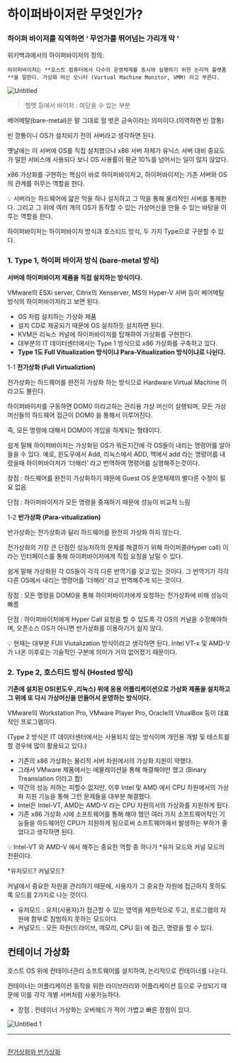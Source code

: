 # 하이퍼바이저란 무엇인가?

### 하이퍼 바이저를 직역하면 ‘ 무언가를 뛰어넘는 가리개 막 ‘

위키백과에서의 하이퍼바이저의 정의:

    하이퍼바이저는 **호스트 컴퓨터에서 다수의 운영체제를 동시에 실행하기 위한 논리적 플랫폼**을 말한다. 가상화 머신 모니터 (Vurtual Machine Monitor, VMM) 라고 부른다.

![Untitled](https://user-images.githubusercontent.com/84123877/174030886-de53ddfd-61c8-40ed-982e-1e1e54782e6e.png)

> 헬멧 등에서 바이저 : 여닫을 수 있는 부분
> 

베어메탈(bare-metal)은 말 그대로 헐 벗은 금속이라는 의미이다.(의역하면 빈 깡통)

빈 깡통이니 OS가 설치되기 전의 서버라고 생각하면 된다.

옛날에는 이 서버에 OS를 직접 설치했으나 x86 서버 자체가 유닉스 서버 대비 중요도가 덜한 서비스에 사용되다 보니 OS 사용률이 평균 10%를 넘어서는 일이 많지 않았다.

x86 가상화를 구현하는 핵심이 바로 하이퍼바이저고, 하이퍼바이저는 기존 서버와 OS의 관계를 허무는 역할을 한다.

<aside>
💡 서버라는 하드웨어에 얇은 막을 하나 설치하고 그 막을 통해 물리적인 서버를 통제한다. 그리고 그 위에 여러 개의 OS가 동작할 수 있는 가상머신을 만들 수 있는 바탕을 이루는 역할을 한다.

</aside>

하이퍼바이저는 하이퍼바이저 방식과 호스티드 방식, 두 가지 Type으로 구분할 수 있다.

### 1. Type 1, 하이퍼 바이저 방식 (bare-metal 방식)

**서버에 하이퍼바이저 제품을 직접 설치하는 방식이다.**

VMware의 ESXi server, Citrix의 Xenserver, MS의 Hyper-V 서버 등이 베어메탈 방식의 하이퍼바이저라고 보면 된다.

- OS 처럼 설치하는 가상화 제품
- 설치 CD로 제공되기 때문에 OS 설치하듯 설치하면 된다.
- KVM은 리눅스 커널에 하이퍼바이저를 탑재하여 가상화를 구현한다.
- 대부분의 IT 데이터센터에서는 Type 1 방식으로 x86 가상화를 구축하고 있다.
- **Type 1도 Full Vitualization 방식이냐 Para-Vitualization 방식이냐로 나뉜다.**

1-1 **전가상화 (Full Virtualiztion)**

전가상화는 하드웨어를 완전히 가상화 하는 방식으로 Hardware Virtual Machine 이라고도 불린다.

하이퍼바이저를 구동하면 DOM0 이라고하는 관리용 가상 머신이 실행되며, 모든 가상머신들의 하드웨어 접근이 DOM0 을 통해서 이루어진다.

즉, 모든 명령에 대해서 DOM0이 개입을 하게되는 형태이다.

쉽게 말해 하이퍼바이저는 가상화된 OS가 뭐든지간에 각 OS들이 내리는 명령어를 알아들을 수 있다. 예로, 윈도우에서 Add, 리눅스에서 ADD, 맥에서 add 라는 명령어를 내렸을때 하이퍼바이저가 ‘더해라’ 라고 번역하여 명령어를 실행해주는것이다.

장점 : 하드웨어를 완전히 가상화하기 때문에 Guest OS 운영체제의 별다른 수정이 필요 없음

단점 : 하이퍼바이저가 모든 명령을 중재하기 때문에 성능이 비교적 느림

1-2 **반가상화 (Para-vitualization)**

반가상화는 전가상화과 달리 하드웨어를 완전히 가상화 하지 않는다.

전가상화의 가장 큰 단점인 성능저하의 문제를 해결하기 위해 하이퍼콜(Hyper call) 이라는 인터페이스를 통해 하이퍼바이저에게 직접 요청을 날릴 수 있다.

쉽게 말해 가상화된 각 OS들이 각각 다른 번역기를  갖고 있는 것이다. 그 번역기가 각각 다른 OS에서 내리는 명령어를 ‘더해라’ 라고 번역해주게 되는 것이다.

장점 : 모든 명령을 DOM0을 통해 하이퍼바이저에게 요청하는 전가상화에 비해 성능이 빠름

단점 : 하이퍼바이저에게 Hyper Call 요청을 할 수 있도록 각 OS의 커널을 수정해야하며, 오픈소스 OS가 아니면 반가상화를 이용하기가 쉽지 않다.

<aside>
💡 현재는 대부분 FUll Viutalization 방식이라고 생각하면 된다. Intel VT-x 및 AMD-V가 나온 이후로는 기술적인 구분에 의미가 거의 없어졌기 때문이다.

</aside>

### 2. Type 2, 호스티드 방식 (Hosted 방식)

**기존에 설치된 OS(윈도우 ,리눅스) 위에 응용 어플리케이션으로 가상화 제품을 설치하고 그 위에 또 다시 가상머신을 만들어서 운영하는 방식이다.**

VMware의 Workstation Pro, VMware Player Pro, Oracle의 VitualBox 등이 대표적인 프로그램이다.

(Type 2 방식은 IT 데이터센터에서는 사용되지 않는 방식이며 개인용 개발 및 테스트를 할 경우에 많이 활용되고 있다.)

- 기존의 x86 가상화는 물리적 서버 차원에서의 가상화 지원이 약했다.
- 그래서 VMware 제품에서는 에물레이션을 통해 해결해야만 했고 (Binary Treanslation 이라고 함)
- 약간의 성능 저하는 피할수 없지만, 이후 Intel 및 AMD 에서 CPU 차원에서의 가상화 지원 기능을 통해 그런 문제들을 대부분 해결했다.
- Intel은 Intel-VT, AMD는 AMD-V 라는 CPU 차원의서의 가상화를 지원하게 됬다.
- 기존 x86 가상화 시에 소프트웨어를 통해 해야 했던 여러 가지 소프트웨어적인 기능들을 하드웨어인 CPU가 지원하게 됨으로써 소프트웨어에서 발생하는 부하가 줄었다고 생각하면 된다.

<aside>
💡 Intel-VT 와 AMD-V 에서 해주는 중요한 역할 중 하나가 *유저 모드와 커널 모드의 전환이다.

</aside>

*유저모드? 커널모드?

커널에서 중요한 자원을 관리하기 때문에, 사용자가 그 중요한 자원에 접근하지 못하도록 모드를 2가지로 나눈 것이다.

- 유저모드 : 유저(사용자)가 접근할 수 있는 영역을 제한적으로 두고, 프로그램의 자원에 함부로 침범하지 못하는 모드이다.
- 커널모드 : 모든 자원(드라이브, 메모리, CPU 등) 에 접근, 명령을 할 수 있다.

## 컨테이너 가상화

호스트 OS 위에 컨테이너관리 소프트웨어를 설치하여, 논리적으로 컨테이너를 나눈다.

컨테이너는 어플리케이션 동작을 위한 라이브러리와 어플리케이션 등으로 구성되기 때문에 이를 각각 개별 서버처럼 사용가능하다.

- 장점 : 컨테이너 가상화는 오버헤드가 적어 가볍고 빠른 장점이 있다.

![Untitled 1](https://user-images.githubusercontent.com/84123877/174030882-93aa1597-a90f-4528-ae2e-42a3ae729f75.png)

---

## 

[전가상화와 반가상화 ]([https://www.notion.so/2-2d2e0d5588054ce995e8337ef03fb05b](https://github.com/chanwoo9730/virtualization/blob/main/Week%201/1.2_%20%EC%A0%84%EA%B0%80%EC%83%81%ED%99%94%EC%99%80%20%EB%B0%98%EA%B0%80%EC%83%81%ED%99%94.md))
